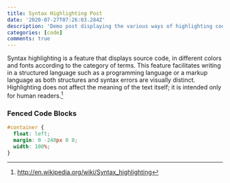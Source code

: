 ```yaml
---
title: Syntax Highlighting Post
date: '2020-07-27T07:26:03.284Z'
description: 'Demo post displaying the various ways of highlighting code in Markdown.'
categories: [code]
comments: true
---
```


Syntax highlighting is a feature that displays source code, in different colors and fonts according to the category of terms. This feature facilitates writing in a structured language such as a programming language or a markup language as both structures and syntax errors are visually distinct. Highlighting does not affect the meaning of the text itself; it is intended only for human readers.[^1]

[^1]: http://en.wikipedia.org/wiki/Syntax_highlighting

### Fenced Code Blocks

```css
#container {
  float: left;
  margin: 0 -240px 0 0;
  width: 100%;
}
```
